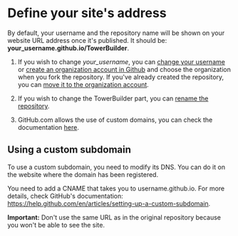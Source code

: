 # Define your site's address

By default, your username and the repository name will be shown on your website URL address once it's published. It should be: **your_username.github.io/TowerBuilder**.

1. If you wish to change _your_username_, you can [change your username](https://help.github.com/en/articles/changing-your-github-username) or [create an organization account in Github](https://help.github.com/en/articles/creating-a-new-organization-from-scratch) and choose the organization when you fork the repository. If you've already created the repository, you can [move it to the organization account](https://help.github.com/en/articles/transferring-a-repository).

2. If you wish to change the TowerBuilder part, you can [rename the repository](https://help.github.com/en/articles/renaming-a-repository).

3. GitHub.com allows the use of custom domains, you can check the documentation [here](https://help.github.com/en/articles/using-a-custom-domain-with-github-pages).

## Using a custom subdomain

To use a custom subdomain, you need to modify its DNS. You can do it on the website where the domain has been registered.

You need to add a CNAME that takes you to username.github.io. For more details, check GitHub's documentation: https://help.github.com/en/articles/setting-up-a-custom-subdomain.

**Important:** Don't use the same URL as in the original repository because you won't be able to see the site.
